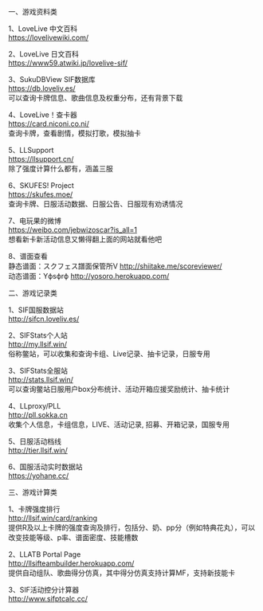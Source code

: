 一、游戏资料类  

1、LoveLive 中文百科  
https://lovelivewiki.com/  

2、LoveLive 日文百科  
https://www59.atwiki.jp/lovelive-sif/  

3、SukuDBView SIF数据库  
https://db.loveliv.es/  
可以查询卡牌信息、歌曲信息及权重分布，还有背景下载  

4、LoveLive！查卡器  
https://card.niconi.co.ni/  
查询卡牌，查看剧情，模拟打歌，模拟抽卡  

5、LLSupport  
https://llsupport.cn/  
除了强度计算什么都有，涵盖三服  

6、SKUFES! Project  
https://skufes.moe/  
查询卡牌、日服活动数据、日服公告、日服现有劝诱情况  

7、电玩果的微博  
https://weibo.com/jebwizoscar?is_all=1  
想看新卡新活动信息又懒得翻上面的网站就看他吧  

8、谱面查看  
静态谱面：スクフェス譜面保管所V http://shiitake.me/scoreviewer/  
动态谱面：Yϕsϕrϕ http://yosoro.herokuapp.com/  


二、游戏记录类  

1、SIF国服数据站  
http://sifcn.loveliv.es/  

2、SIFStats个人站  
http://my.llsif.win/  
俗称鳖站，可以收集和查询卡组、Live记录、抽卡记录，日服专用  

3、SIFStats全服站  
http://stats.llsif.win/  
可以查询鳖站日服用户box分布统计、活动开箱应援奖励统计、抽卡统计  

4、LLproxy/PLL  
http://pll.sokka.cn  
收集个人信息，卡组信息，LIVE、活动记录, 招募、开箱记录，国服专用  

5、日服活动档线  
http://tier.llsif.win/  

6、国服活动实时数据站  
https://yohane.cc/  

三、游戏计算类  

1、卡牌强度排行  
http://llsif.win/card/ranking  
提供R及以上卡牌的强度查询及排行，包括分、奶、pp分（例如特典花丸），可以改变技能等级、p率、谱面密度、技能槽数  

2、LLATB Portal Page  
http://llsifteambuilder.herokuapp.com/  
提供自动组队、歌曲得分仿真，其中得分仿真支持计算MF，支持新技能卡  

3、SIF活动控分计算器  
http://www.sifptcalc.cc/  
